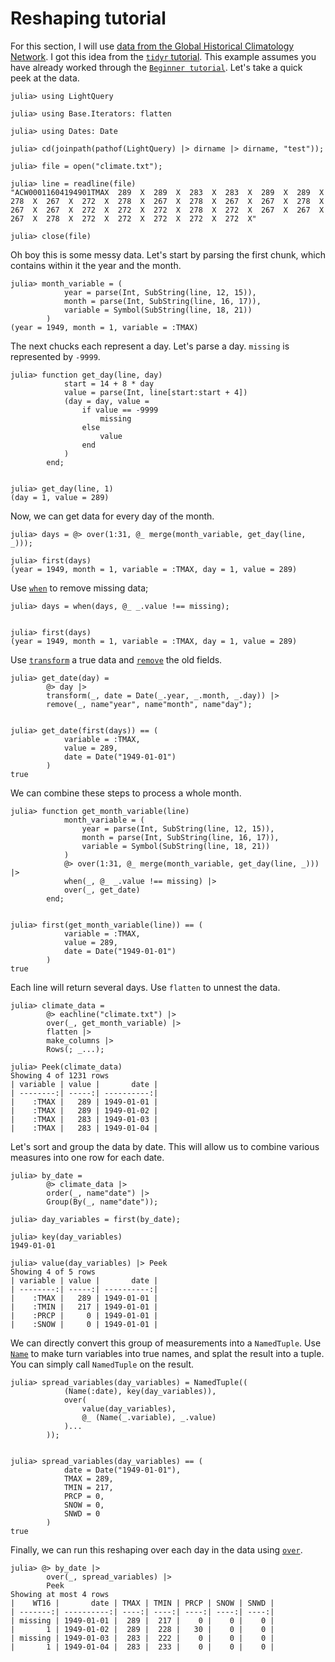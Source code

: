 # Reshaping tutorial

For this section, I will use [data from the Global Historical Climatology Network](https://www1.ncdc.noaa.gov/pub/data/ghcn/daily/all/ACW00011604.dly). I got this idea from the [`tidyr` tutorial](https://cran.r-project.org/web/packages/tidyr/vignettes/tidy-data.html). This example assumes you have already worked through the [`Beginner tutorial`](beginner_tutorial.md). Let's take a quick peek at the data.

```jldoctest reshaping
julia> using LightQuery

julia> using Base.Iterators: flatten

julia> using Dates: Date

julia> cd(joinpath(pathof(LightQuery) |> dirname |> dirname, "test"));
```

```jldoctest reshaping
julia> file = open("climate.txt");

julia> line = readline(file)
"ACW00011604194901TMAX  289  X  289  X  283  X  283  X  289  X  289  X  278  X  267  X  272  X  278  X  267  X  278  X  267  X  267  X  278  X  267  X  267  X  272  X  272  X  272  X  278  X  272  X  267  X  267  X  267  X  278  X  272  X  272  X  272  X  272  X  272  X"

julia> close(file)
```

Oh boy this is some messy data. Let's start by parsing the first chunk, which contains within it the year and the month.

```jldoctest reshaping
julia> month_variable = (
            year = parse(Int, SubString(line, 12, 15)),
            month = parse(Int, SubString(line, 16, 17)),
            variable = Symbol(SubString(line, 18, 21))
        )
(year = 1949, month = 1, variable = :TMAX)
```

The next chucks each represent a day. Let's parse a day. `missing` is represented by `-9999`.

```jldoctest reshaping
julia> function get_day(line, day)
            start = 14 + 8 * day
            value = parse(Int, line[start:start + 4])
            (day = day, value =
                if value == -9999
                    missing
                else
                    value
                end
            )
        end;


julia> get_day(line, 1)
(day = 1, value = 289)
```

Now, we can get data for every day of the month.

```jldoctest reshaping
julia> days = @> over(1:31, @_ merge(month_variable, get_day(line, _)));

julia> first(days)
(year = 1949, month = 1, variable = :TMAX, day = 1, value = 289)
```

Use [`when`](@ref) to remove missing data;

```jldoctest reshaping
julia> days = when(days, @_ _.value !== missing);


julia> first(days)
(year = 1949, month = 1, variable = :TMAX, day = 1, value = 289)
```

Use [`transform`](@ref) a true data and [`remove`](@ref) the old fields.

```jldoctest reshaping
julia> get_date(day) =
        @> day |>
        transform(_, date = Date(_.year, _.month, _.day)) |>
        remove(_, name"year", name"month", name"day");


julia> get_date(first(days)) == (
            variable = :TMAX,
            value = 289,
            date = Date("1949-01-01")
        )
true
```

We can combine these steps to process a whole month.

```jldoctest reshaping
julia> function get_month_variable(line)
            month_variable = (
                year = parse(Int, SubString(line, 12, 15)),
                month = parse(Int, SubString(line, 16, 17)),
                variable = Symbol(SubString(line, 18, 21))
            )
            @> over(1:31, @_ merge(month_variable, get_day(line, _))) |>
            when(_, @_ _.value !== missing) |>
            over(_, get_date)
        end;


julia> first(get_month_variable(line)) == (
            variable = :TMAX,
            value = 289,
            date = Date("1949-01-01")
        )
true
```

Each line will return several days. Use `flatten` to unnest the data.

```jldoctest reshaping
julia> climate_data =
        @> eachline("climate.txt") |>
        over(_, get_month_variable) |>
        flatten |>
        make_columns |>
        Rows(; _...);

julia> Peek(climate_data)
Showing 4 of 1231 rows
| variable | value |       date |
| --------:| -----:| ----------:|
|    :TMAX |   289 | 1949-01-01 |
|    :TMAX |   289 | 1949-01-02 |
|    :TMAX |   283 | 1949-01-03 |
|    :TMAX |   283 | 1949-01-04 |
```

Let's sort and group the data by date. This will allow us to combine various measures into one row for each date.

```jldoctest reshaping
julia> by_date =
        @> climate_data |>
        order(_, name"date") |>
        Group(By(_, name"date"));

julia> day_variables = first(by_date);

julia> key(day_variables)
1949-01-01

julia> value(day_variables) |> Peek
Showing 4 of 5 rows
| variable | value |       date |
| --------:| -----:| ----------:|
|    :TMAX |   289 | 1949-01-01 |
|    :TMIN |   217 | 1949-01-01 |
|    :PRCP |     0 | 1949-01-01 |
|    :SNOW |     0 | 1949-01-01 |
```

We can directly convert this group of measurements into a `NamedTuple`. Use [`Name`](@ref) to make turn variables into true names, and splat the result into a tuple. You can simply call `NamedTuple` on the result.

```jldoctest reshaping
julia> spread_variables(day_variables) = NamedTuple((
            (Name(:date), key(day_variables)),
            over(
                value(day_variables),
                @_ (Name(_.variable), _.value)
            )...
        ));


julia> spread_variables(day_variables) == (
            date = Date("1949-01-01"),
            TMAX = 289,
            TMIN = 217,
            PRCP = 0,
            SNOW = 0,
            SNWD = 0
        )
true
```

Finally, we can run this reshaping over each day in the data using [`over`](@ref).

```jldoctest reshaping
julia> @> by_date |>
        over(_, spread_variables) |>
        Peek
Showing at most 4 rows
|    WT16 |       date | TMAX | TMIN | PRCP | SNOW | SNWD |
| -------:| ----------:| ----:| ----:| ----:| ----:| ----:|
| missing | 1949-01-01 |  289 |  217 |    0 |    0 |    0 |
|       1 | 1949-01-02 |  289 |  228 |   30 |    0 |    0 |
| missing | 1949-01-03 |  283 |  222 |    0 |    0 |    0 |
|       1 | 1949-01-04 |  283 |  233 |    0 |    0 |    0 |
```
